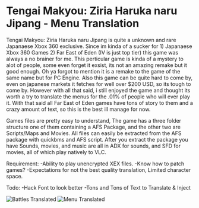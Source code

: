 # Tengai Makyou: Ziria Haruka naru Jipang - Menu Translation
Tengai Makyou: Ziria Haruka naru Jipang is quite a unknown and rare Japanaese Xbox 360 exclusive. Since im kinda of a sucker for 1) Japanaese Xbox 360 Games 2) Far East of Eden (IV is just top tier) this game was always a no brainer for me. This perticular game is kinda of a mystery to alot of people, some even forget it exsist, its not an amazing remake but it good enough. Oh ya forgot to mention it is a remake to the game of the same name but for PC Engine. Also this game can be quite hard to come by, even on japanese markets it fetches for well over $200 USD, so its tough to come by. However with all that said, i still enjoyed the game and thought its worth a try to translate the menus for the .01% of people who will ever play it. With that said all Far East of Eden games have tons of story to them and a crazy amount of text, so this is the best ill manage for now. 

Games files are pretty easy to understand, The game has a three folder structure one of them containing a AFS Package, and the other two are Scripts/Maps and Movies. All files can easily be extracted from the AFS package with quickbms and AFS script. After you extract the package you have  Sounds, movies, and music are all in ADX for sounds, and SFD for movies, all of which play natively to VLC.

Requirement:
-Ability to play unencrypted XEX files.
-Know how to patch games?
-Expectations for not the best quality translation, Limited character space.

Todo:
-Hack Font to look better
-Tons and Tons of Text to Translate & Inject


![Battles Translated](https://s3.yuvi.app/GamePreservation/FarEastofEdenZiria/FEOEZ1.png)
![Menu Translated](https://s3.yuvi.app/GamePreservation/FarEastofEdenZiria/FEOEZ2.png)
